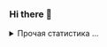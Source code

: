### Hi there 👋

<details>
  <summary>Прочая статистика ...</summary><br/>

<!--START_SECTION:waka-->
<!--END_SECTION:waka-->
</details>
